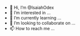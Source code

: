 - 👋 Hi, I’m @IsaiahOdex
- 👀 I’m interested in ...
- 🌱 I’m currently learning ...
- 💞️ I’m looking to collaborate on ...
- 📫 How to reach me ...

<!---
IsaiahOdex/IsaiahOdex is a ✨ special ✨ repository because its `README.md` (this file) appears on your GitHub profile.
You can click the Preview link to take a look at your changes.
--->

